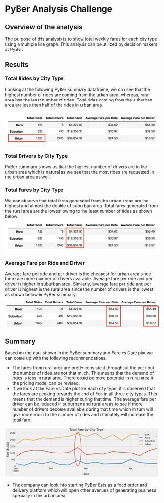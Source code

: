 # PyBer Analysis Challenge

## Overview of the analysis
The purpose of this analysis is to show total weekly fares for each city type using a multiple line graph. This analysis can be utilized by decision makers at PyBer.

## Results
### Total Rides by City Type
Looking at the following PyBer summary dataframe, we can see that the highest number of rides are coming from the urban area, whereas, rural area has the least number of rides. Total rides coming from the suburban area are less than half of the rides in urban area.

![](analysis/Ride_Sharing_Summary_DataFrame.png)

### Total Drivers by City Type
PyBer summary shows us that the highest number of drivers are in the urban area which is natural as we see that the most rides are requested in the urban area as well. 

### Total Fares by City Type
We can observe that total fares generated from the urban areas are the highest and almost the double of suburban area. Total fares generated from the rural area are the lowest owing to the least number of rides as shown below:
![](analysis/Total_Fares_By_City_Type.png)

### Average Fare per Ride and Driver
Average fare per ride and per driver is the cheapest for urban area since there are more number of drivers available. Average fare per ride and per driver is higher in suburban area. Similarly, average fare per ride and per driver is highest in the rural area since the number of drivers is the lowest as shown below in PyBer summary:
![](analysis/Average_Fare_per_Ride_and_Driver.png)

## Summary
Based on the data shown in the PyBer summary and Fare vs Date plot we can come up with the following recommendations:

- The fares from rural area are pretty consistent throughout the year but the number of rides are not that much. This means that the demand of rides is less in rural area. There could be more potential in rural area if the pricing model can be revised.
- If we look at the Fare vs Date plot for each city type, it is observed that the fares are peaking towards the end of Feb in all three city types. This means that the demand is higher during that time. The average fare per driver can be reduced in suburban and rural areas to see if more number of drivers become available during that time which in turn will give more room to the number of rides and ultimately will increase the total fare. 

![](analysis/Fare_vs_Date_per_City_Type.png)

- The company can look into starting PyBer Eats as a food order and delivery platform which will open other avenues of generating business specially in the urban area.


